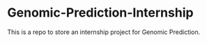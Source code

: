 # Genomic-Prediction-Internship
This is a repo to store an internship project for Genomic Prediction. 
